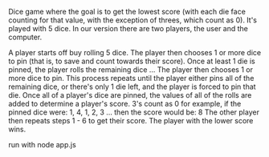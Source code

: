 Dice game where the goal is to get the lowest score (with each die face counting for that value, with the exception of threes, which count as 0). It's played with 5 dice. In our version there are two players, the user and the computer.

A player starts off buy rolling 5 dice.
The player then chooses 1 or more dice to pin (that is, to save and count towards their score).
Once at least 1 die is pinned, the player rolls the remaining dice …
The player then chooses 1 or more dice to pin.
This process repeats until the player either pins all of the remaining dice, or there's only 1 die left, and the player is forced to pin that die.
Once all of a player's dice are pinned, the values of all of the rolls are added to determine a player's score.
3's count as 0
for example, if the pinned dice were: 1, 4, 1, 2, 3
… then the score would be: 8
The other player then repeats steps 1 - 6 to get their score.
The player with the lower score wins.


run with node app.js
